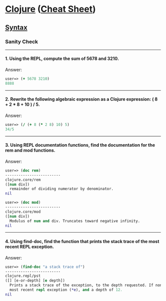 
# <a href="./README.md">Clojure</a> (<a href="https://clojure.org/api/cheatsheet">Cheat Sheet</a>)

## <a href="./Syntax.md">Syntax</a>

### Sanity Check

<hr>

#### 1. Using the REPL, compute the sum of 5678 and 3210.

Answer:
```Clojure
user=> (+ 5678 3210)
8888
```

<hr>

#### 2. Rewrite the following algebraic expression as a Clojure expression: ( 8 + 2 * 8 + 10 ) / 5.

Answer:
```Clojure
user=> (/ (+ 8 (* 2 8) 10) 5)
34/5
```

<hr>

#### 3. Using REPL documentation functions, find the documentation for the rem and mod functions.

Answer:
```Clojure
user=> (doc rem)
-------------------------
clojure.core/rem
([num div])
  remainder of dividing numerator by denominator.
nil

user=> (doc mod)
-------------------------
clojure.core/mod
([num div])
  Modulus of num and div. Truncates toward negative infinity.
nil
```

<hr>

#### 4. Using find-doc, find the function that prints the stack trace of the most recent REPL exception.

Answer:
```Clojure
user=> (find-doc "a stack trace of")
-------------------------
clojure.repl/pst
([] [e-or-depth] [e depth])
  Prints a stack trace of the exception, to the depth requested. If none supplied, uses the root cause of the
  most recent repl exception (*e), and a depth of 12.
nil
```
